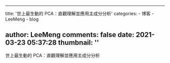 
---
title: '世上最生動的 PCA：直觀理解並應用主成分分析'
categories: 
    - 博客
    - LeeMeng
    - blog

author: LeeMeng
comments: false
date: 2021-03-23 05:37:28
thumbnail: ''
---

<div>   
世上最生動的 PCA：直觀理解並應用主成分分析  
</div>
            